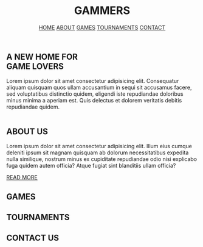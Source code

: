 

<!DOCTYPE html>
<html lang="en">
<head>
    <meta charset="UTF-8">
    <meta name="viewport" content="width=device-width, initial-scale=1.0">
    <title>webweave | HOME </title>

</head>
<body>
    <header>
       <h1> GAMMERS </h1>
    
 <nav>
    <a href="#">HOME</a>
    <a href="#">ABOUT</a>
    <a href="#">GAMES</a>
    <a href="#">TOURNAMENTS</a>
    <a href="#">CONTACT</a>

 </nav>
</header>

<div>
<h2>A NEW HOME FOR <br>
GAME LOVERS</h2>
<p>Lorem ipsum dolor sit amet consectetur adipisicing elit. Consequatur aliquam quisquam quos ullam accusantium in sequi sit accusamus facere, sed voluptatibus distinctio quidem, eligendi iste repudiandae doloribus minus minima a aperiam est. Quis delectus et dolorem veritatis debitis repudiandae quidem.</p>
</div>
<div>
    <img src="" alt="">
</div>
 <div>
    <h2>ABOUT US</h2>
    <p>Lorem ipsum dolor sit amet consectetur adipisicing elit. Illum eius cumque deleniti ipsum sit magnam quisquam ab dolorum necessitatibus expedita nulla similique, nostrum minus ex cupiditate repudiandae odio nisi explicabo fuga quidem autem officia? Atque fugiat sint blanditiis ullam officia?</p>
    <a href="#">READ MORE</a>

 </div>
 <div>
    <h2>GAMES</h2>




 </div>


<div>
<h2>TOURNAMENTS</h2>


</div>
<div>
 <h2>CONTACT US </h2>

</div>
</body>
</html>




